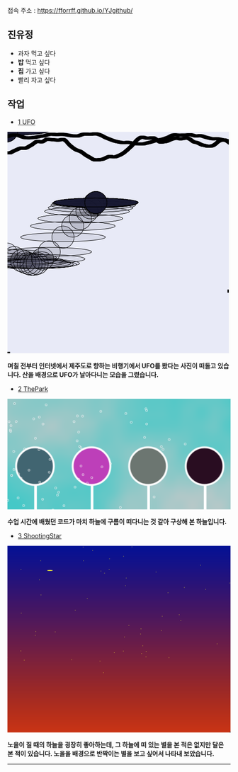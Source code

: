 접속 주소 : <https://fforrff.github.io/YJgithub/>


## 진유정
* 과자 먹고 싶다
* **밥** 먹고 싶다
* **집** 가고 싶다
* 빨리 자고 싶다

## 작업
 * [1 UFO](https://editor.p5js.org/fforrff@gmail.com/sketches/fqwsSTuqt)

 ![UFO IMAGE](./UFO/UFOimg.png)

**며칠 전부터 인터넷에서 제주도로 향하는 비행기에서 UFO를 봤다는 사진이 떠돌고 있습니다. 산을 배경으로 UFO가 날아다니는 모습을 그렸습니다.**

 * [2 ThePark](https://editor.p5js.org/fforrff@gmail.com/sketches/9ihb6yZHl)

 ![ThePark IMAGE](./ThePark/ballon.png)

 **수업 시간에 배웠던 코드가 마치 하늘에 구름이 떠다니는 것 같아 구상해 본 하늘입니다.**

 * [3 ShootingStar](https://editor.p5js.org/fforrff@gmail.com/sketches/i4RwdmrIl)

![ShootingStar IMAGE](./SS/SStar.png)

**노을이 질 때의 하늘을 굉장히 좋아하는데, 그 하늘에 떠 있는 별을 본 적은 없지만 달은 본 적이 있습니다. 노을을 배경으로 반짝이는 별을 보고 싶어서 나타내 보았습니다.**

---
